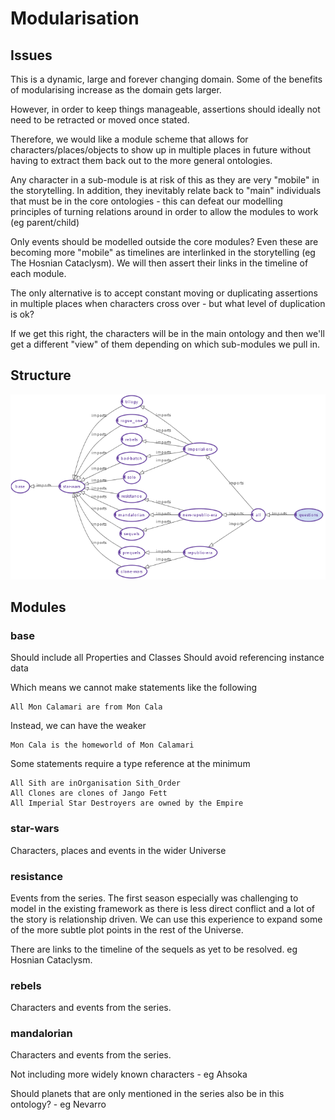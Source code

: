 # Modularisation


## Issues

This is a dynamic, large and forever changing domain.
Some of the benefits of modularising increase as the domain gets larger.

However, in order to keep things manageable, assertions should ideally not need to be retracted or moved once stated.

Therefore, we would like a module scheme that allows for characters/places/objects to show up in multiple places in future without having to extract them back out to the more general ontologies. 

Any character in a  sub-module is at risk of this as they are very "mobile" in the storytelling.
In addition, they inevitably relate back to "main" individuals that must be in the core ontologies -
this can defeat our modelling principles of turning relations around in order to allow the modules to work (eg parent/child)

Only events should be modelled outside the core modules? Even these are becoming more "mobile" as timelines are interlinked in the storytelling (eg The Hosnian Cataclysm).
We will then assert their links in the timeline of each module.

The only alternative is to accept constant moving or duplicating assertions in multiple places when characters cross over - but what level of duplication is ok?

If we get this right, the characters will be in the main ontology and then we'll
get a different "view" of them depending on which sub-modules we pull in.

## Structure

![Import Structure](imports.png)
    
## Modules

### base
Should include all Properties and Classes
Should avoid referencing instance data

Which means we cannot make statements like the following

    All Mon Calamari are from Mon Cala

Instead, we can have the weaker

    Mon Cala is the homeworld of Mon Calamari

Some statements require a type reference at the minimum

    All Sith are inOrganisation Sith_Order
    All Clones are clones of Jango Fett
    All Imperial Star Destroyers are owned by the Empire

### star-wars

Characters, places and events in the wider Universe

### resistance

Events from the series. The first season especially was challenging to model in the existing framework as there is less direct conflict and a lot of the story is relationship driven. We can use this experience to expand some of the more subtle plot points in the rest of the Universe.

There are links to the timeline of the sequels as yet to be resolved. eg Hosnian Cataclysm.

### rebels

Characters and events from the series.

### mandalorian

Characters and events from the series.

Not including more widely known characters - eg Ahsoka

Should planets that are only mentioned in the series also be in this ontology? - eg Nevarro